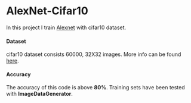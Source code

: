 # AlexNet-Cifar10    

In this project I train [Alexnet](https://www.learnopencv.com/understanding-alexnet/) with cifar10 dataset.     

#### Dataset     

cifar10 dataset consists 60000, 32X32 images. More info can be found [here](https://www.cs.toronto.edu/~kriz/cifar.html).
#### Accuracy

The accuracy of this code is above **80%**. Training sets have been tested with **ImageDataGenerator**.
